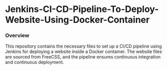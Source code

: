 # Jenkins-CI-CD-Pipeline-To-Deploy-Website-Using-Docker-Container

### Overview

This repository contains the necessary files to set up a CI/CD pipeline using Jenkins for deploying a website inside a Docker container. The website files are sourced from FreeCSS, and the pipeline ensures continuous integration and continuous deployment.
